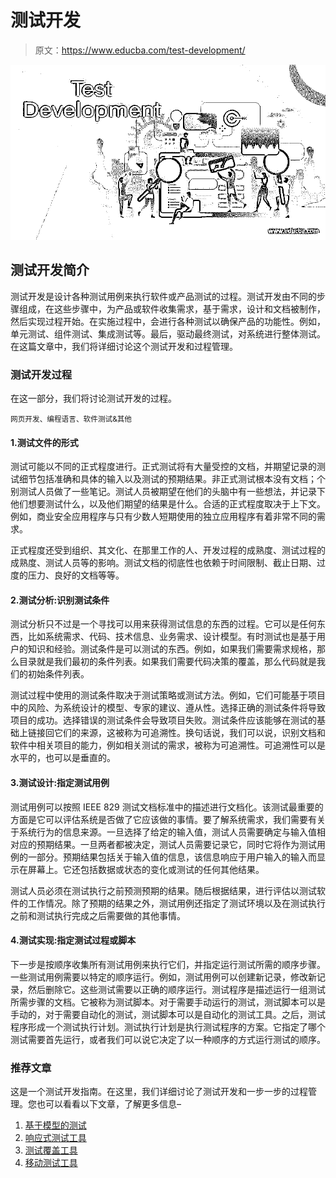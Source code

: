 # 测试开发

> 原文：<https://www.educba.com/test-development/>

![Test Development](img/712ed955a10343ae8ba76aff5f24fc7f.png)



## 测试开发简介

测试开发是设计各种测试用例来执行软件或产品测试的过程。测试开发由不同的步骤组成，在这些步骤中，为产品或软件收集需求，基于需求，设计和文档被制作，然后实现过程开始。在实施过程中，会进行各种测试以确保产品的功能性。例如，单元测试、组件测试、集成测试等。最后，驱动最终测试，对系统进行整体测试。在这篇文章中，我们将详细讨论这个测试开发和过程管理。

### 测试开发过程

在这一部分，我们将讨论测试开发的过程。

<small>网页开发、编程语言、软件测试&其他</small>

#### 1.测试文件的形式

测试可能以不同的正式程度进行。正式测试将有大量受控的文档，并期望记录的测试细节包括准确和具体的输入以及测试的预期结果。非正式测试根本没有文档；个别测试人员做了一些笔记。测试人员被期望在他们的头脑中有一些想法，并记录下他们想要测试什么，以及他们期望的结果是什么。合适的正式程度取决于上下文。例如，商业安全应用程序与只有少数人短期使用的独立应用程序有着非常不同的需求。

正式程度还受到组织、其文化、在那里工作的人、开发过程的成熟度、测试过程的成熟度、测试人员等的影响。测试文档的彻底性也依赖于时间限制、截止日期、过度的压力、良好的文档等等。

#### 2.测试分析:识别测试条件

测试分析只不过是一个寻找可以用来获得测试信息的东西的过程。它可以是任何东西，比如系统需求、代码、技术信息、业务需求、设计模型。有时测试也是基于用户的知识和经验。测试条件是可以测试的东西。例如，如果我们需要需求规格，那么目录就是我们最初的条件列表。如果我们需要代码决策的覆盖，那么代码就是我们的初始条件列表。

测试过程中使用的测试条件取决于测试策略或测试方法。例如，它们可能基于项目中的风险、为系统设计的模型、专家的建议、遵从性。选择正确的测试条件将导致项目的成功。选择错误的测试条件会导致项目失败。测试条件应该能够在测试的基础上链接回它们的来源，这被称为可追溯性。换句话说，我们可以说，识别文档和软件中相关项目的能力，例如相关测试的需求，被称为可追溯性。可追溯性可以是水平的，也可以是垂直的。

#### 3.测试设计:指定测试用例

测试用例可以按照 IEEE 829 测试文档标准中的描述进行文档化。该测试最重要的方面是它可以评估系统是否做了它应该做的事情。要了解系统需求，我们需要有关于系统行为的信息来源。一旦选择了给定的输入值，测试人员需要确定与输入值相对应的预期结果。一旦两者都被决定，测试人员需要记录它，同时它将作为测试用例的一部分。预期结果包括关于输入值的信息，该信息响应于用户输入的输入而显示在屏幕上。它还包括数据或状态的变化或测试的任何其他结果。

测试人员必须在测试执行之前预测预期的结果。随后根据结果，进行评估以测试软件的工作情况。除了预期的结果之外，测试用例还指定了测试环境以及在测试执行之前和测试执行完成之后需要做的其他事情。

#### 4.测试实现:指定测试过程或脚本

下一步是按顺序收集所有测试用例来执行它们，并指定运行测试所需的顺序步骤。一些测试用例需要以特定的顺序运行。例如，测试用例可以创建新记录，修改新记录，然后删除它。这些测试需要以正确的顺序运行。测试程序是描述运行一组测试所需步骤的文档。它被称为测试脚本。对于需要手动运行的测试，测试脚本可以是手动的，对于需要自动化的测试，测试脚本可以是自动化的测试工具。之后，测试程序形成一个测试执行计划。测试执行计划是执行测试程序的方案。它指定了哪个测试需要首先运行，或者我们可以说它决定了以一种顺序的方式运行测试的顺序。

### 推荐文章

这是一个测试开发指南。在这里，我们详细讨论了测试开发和一步一步的过程管理。您也可以看看以下文章，了解更多信息–

1.  [基于模型的测试](https://www.educba.com/model-based-testing/)
2.  [响应式测试工具](https://www.educba.com/responsive-testing-tool/)
3.  [测试覆盖工具](https://www.educba.com/test-coverage-tools/)
4.  [移动测试工具](https://www.educba.com/mobile-testing-tools/)





